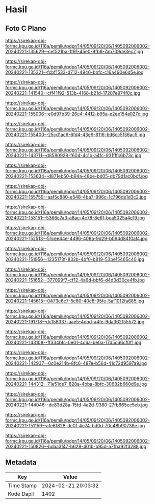 # Hasil

## Foto C Plano

https://sirekap-obj-formc.kpu.go.id/116a/pemilu/pdpr/14/05/09/20/06/1405092006002-20240221-135629--cef521ba-1f91-45e0-9fb8-7ab709de3ec7.jpg

https://sirekap-obj-formc.kpu.go.id/116a/pemilu/pdpr/14/05/09/20/06/1405092006002-20240221-135321--fcbf1533-d712-4946-bbfc-c16a490e6d5e.jpg

https://sirekap-obj-formc.kpu.go.id/116a/pemilu/pdpr/14/05/09/20/06/1405092006002-20240221-141540--cff41f92-513b-4168-b21d-17207e974f0c.jpg

https://sirekap-obj-formc.kpu.go.id/116a/pemilu/pdpr/14/05/09/20/06/1405092006002-20240221-155006--e0d97b39-26c4-4412-b95a-e2ee154a027c.jpg

https://sirekap-obj-formc.kpu.go.id/116a/pemilu/pdpr/14/05/09/20/06/1405092006002-20240221-155400--25cd1ac6-6fd4-43e9-8116-bd6cc5f56ac5.jpg

https://sirekap-obj-formc.kpu.go.id/116a/pemilu/pdpr/14/05/09/20/06/1405092006002-20240221-143711--d8580928-f604-4c1b-a4fc-931fffc6b73c.jpg

https://sirekap-obj-formc.kpu.go.id/116a/pemilu/pdpr/14/05/09/20/06/1405092006002-20240221-153634--d871eb50-b94a-48be-bd05-db79d1ac0bdf.jpg

https://sirekap-obj-formc.kpu.go.id/116a/pemilu/pdpr/14/05/09/20/06/1405092006002-20240221-155759--aaf5c880-e548-4ba7-996c-1c796de1d3c2.jpg

https://sirekap-obj-formc.kpu.go.id/116a/pemilu/pdpr/14/05/09/20/06/1405092006002-20240221-153151--5366c7a3-a8ac-4c78-8e6f-bca5025a4c19.jpg

https://sirekap-obj-formc.kpu.go.id/116a/pemilu/pdpr/14/05/09/20/06/1405092006002-20240221-152513--51cee44e-4496-408a-9d29-b094d84f0af4.jpg

https://sirekap-obj-formc.kpu.go.id/116a/pemilu/pdpr/14/05/09/20/06/1405092006002-20240221-151956--1235173f-832b-4bf0-b819-53be15465c40.jpg

https://sirekap-obj-formc.kpu.go.id/116a/pemilu/pdpr/14/05/09/20/06/1405092006002-20240221-151652--377099f7-cf12-4a6d-bbf6-d4d3d30ce4fb.jpg

https://sirekap-obj-formc.kpu.go.id/116a/pemilu/pdpr/14/05/09/20/06/1405092006002-20240221-145615--0473e6c7-5c60-40c8-95fe-5af1012fa685.jpg

https://sirekap-obj-formc.kpu.go.id/116a/pemilu/pdpr/14/05/09/20/06/1405092006002-20240221-191718--dc158337-aae5-4ebd-a4fe-9da362f55572.jpg

https://sirekap-obj-formc.kpu.go.id/116a/pemilu/pdpr/14/05/09/20/06/1405092006002-20240221-143108--ff334bfc-0e01-4c6a-be0a-17d5c66cf0f1.jpg

https://sirekap-obj-formc.kpu.go.id/116a/pemilu/pdpr/14/05/09/20/06/1405092006002-20240221-142937--0c0e214b-8fc6-487e-b56d-41c72d9597a9.jpg

https://sirekap-obj-formc.kpu.go.id/116a/pemilu/pdpr/14/05/09/20/06/1405092006002-20240221-144312--71e51de7-828a-4bba-8bfc-30682b660d9e.jpg

https://sirekap-obj-formc.kpu.go.id/116a/pemilu/pdpr/14/05/09/20/06/1405092006002-20240221-144046--de83d28a-15fd-4a2d-9380-27fb665ec5eb.jpg

https://sirekap-obj-formc.kpu.go.id/116a/pemilu/pdpr/14/05/09/20/06/1405092006002-20240221-151159--afe6f828-dc0f-4e74-bd0d-70c48b90738e.jpg

https://sirekap-obj-formc.kpu.go.id/116a/pemilu/pdpr/14/05/09/20/06/1405092006002-20240221-150826--bdaa3f47-b629-401b-b95d-a7fba92f3288.jpg


## Metadata

| Key        | Value               |
| ---------- | ------------------- |
| Time Stamp | 2024-02-21 20:03:32 |
| Kode Dapil | 1402                |



